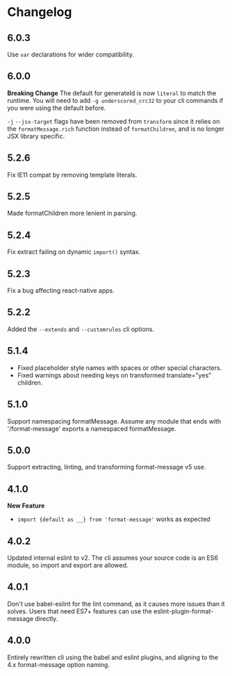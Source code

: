 # Changelog

## 6.0.3

Use `var` declarations for wider compatibility.

## 6.0.0

**Breaking Change**
The default for generateId is now `literal` to match the runtime. You will need to add `-g underscored_crc32` to your cli commands if you were using the default before.

`-j` `--jsx-target` flags have been removed from `transform` since it relies on the `formatMessage.rich` function instead of `formatChildren`, and is no longer JSX library specific.

## 5.2.6

Fix IE11 compat by removing template literals.

## 5.2.5

Made formatChildren more lenient in parsing.

## 5.2.4

Fix extract failing on dynamic `import()` syntax.

## 5.2.3

Fix a bug affecting react-native apps.

## 5.2.2

Added the `--extends` and `--customrules` cli options.

## 5.1.4

- Fixed placeholder style names with spaces or other special characters.
- Fixed warnings about needing keys on transformed translate="yes" children.

## 5.1.0

Support namespacing formatMessage.
Assume any module that ends with '/format-message' exports a namespaced formatMessage.

## 5.0.0

Support extracting, linting, and transforming format-message v5 use.

## 4.1.0

**New Feature**
  * `import {default as __} from 'format-message'` works as expected

## 4.0.2

Updated internal eslint to v2. The cli assumes your source code is an ES6
module, so import and export are allowed.

## 4.0.1

Don't use babel-eslint for the lint command, as it causes more issues than it solves.
Users that need ES7+ features can use the eslint-plugin-format-message directly.

## 4.0.0

Entirely rewritten cli using the babel and eslint plugins, and aligning to the
4.x format-message option naming.
